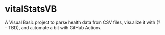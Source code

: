 # vitalStatsVB

A Visual Basic project to parse health data from CSV files, visualize it with (? - TBD), and automate a bit with GitHub Actions.

<!--
HEALTHDATA:
[
  {
    "donation_date": "2025-02-03",
    "donation_type": "plasma",
    "weight_kg": 84.6,
    "amount_donated_ml": 857,
    "blood_pressure": "144/88",
    "pulse": 74,
    "temperature": 36.1,
    "hemoglobin": 15.3
  },
  {
    "donation_date": "2025-01-31",
    "donation_type": "plasma",
    "weight_kg": 85.1,
    "amount_donated_ml": 852,
    "blood_pressure": "147/83",
    "pulse": 78,
    "temperature": 36.2,
    "hemoglobin": 13.8
  },
  {
    "donation_date": "2025-01-28",
    "donation_type": "plasma",
    "weight_kg": 84.2,
    "amount_donated_ml": 850,
    "blood_pressure": "142/94",
    "pulse": 97,
    "temperature": 36,
    "hemoglobin": 15
  },
  {
    "donation_date": "2025-01-21",
    "donation_type": "plasma",
    "weight_kg": 84.9,
    "amount_donated_ml": 850,
    "blood_pressure": "130/81",
    "pulse": 78,
    "temperature": 36.4,
    "hemoglobin": 14.3
  },
  {
    "donation_date": "2025-01-13",
    "donation_type": "plasma",
    "weight_kg": 85.6,
    "amount_donated_ml": 850,
    "blood_pressure": "132/83",
    "pulse": 58,
    "temperature": 36.3,
    "hemoglobin": 15.3
  },
  {
    "donation_date": "2025-01-09",
    "donation_type": "plasma",
    "weight_kg": 86.3,
    "amount_donated_ml": 850,
    "blood_pressure": "129/88",
    "pulse": 89,
    "temperature": 35,
    "hemoglobin": 14.4
  },
  {
    "donation_date": "2024-12-13",
    "donation_type": "plasma",
    "weight_kg": 86.2,
    "amount_donated_ml": 850,
    "blood_pressure": "132/75",
    "pulse": 70,
    "temperature": 36.4,
    "hemoglobin": 15.4
  },
  {
    "donation_date": "2024-12-10",
    "donation_type": "plasma",
    "weight_kg": 85.9,
    "amount_donated_ml": 850,
    "blood_pressure": "143/83",
    "pulse": 84,
    "temperature": 35.3,
    "hemoglobin": 15.1
  },
  {
    "donation_date": "2024-12-05",
    "donation_type": "plasma",
    "weight_kg": 84.6,
    "amount_donated_ml": 850,
    "blood_pressure": "138/85",
    "pulse": 58,
    "temperature": 35.1,
    "hemoglobin": 14.2
  },
  {
    "donation_date": "2024-11-29",
    "donation_type": "plasma",
    "weight_kg": 85.3,
    "amount_donated_ml": 850,
    "blood_pressure": "155/89",
    "pulse": 90,
    "temperature": 35.7,
    "hemoglobin": 14.4
  },
  {
    "donation_date": "2024-11-25",
    "donation_type": "plasma",
    "weight_kg": 85.4,
    "amount_donated_ml": 849,
    "blood_pressure": "126/80",
    "pulse": 55,
    "temperature": 35.7,
    "hemoglobin": 15.3
  },
  {
    "donation_date": "2024-11-20",
    "donation_type": "plasma",
    "weight_kg": 85.1,
    "amount_donated_ml": 849,
    "blood_pressure": "136/85",
    "pulse": 92,
    "temperature": 35,
    "hemoglobin": 14.5
  },
  {
    "donation_date": "2024-11-15",
    "donation_type": "plasma",
    "weight_kg": 86.2,
    "amount_donated_ml": 850,
    "blood_pressure": "126/84",
    "pulse": 75,
    "temperature": 36.2,
    "hemoglobin": 15.9
  },
  {
    "donation_date": "2024-11-11",
    "donation_type": "plasma",
    "weight_kg": 85.7,
    "amount_donated_ml": 850,
    "blood_pressure": "128/93",
    "pulse": 71,
    "temperature": 35.5,
    "hemoglobin": 14.9
  },
  {
    "donation_date": "2024-11-06",
    "donation_type": "plasma",
    "weight_kg": 85.6,
    "amount_donated_ml": 849,
    "blood_pressure": "133/83",
    "pulse": 68,
    "temperature": 35.5,
    "hemoglobin": 14.4
  }
]
-->
